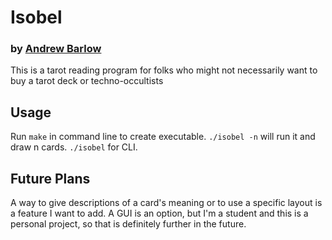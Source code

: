 # Isobel
### by [Andrew Barlow](https://github.com/dandrewbarlow)
This is a tarot reading program for folks who might not necessarily want to buy a tarot deck or techno-occultists
## Usage
Run `make` in command line to create executable.
`./isobel -n` will run it and draw n cards.
`./isobel` for CLI.

## Future Plans
A way to give descriptions of a card's meaning or to use a specific layout is a feature I want to add. A GUI is an option, but I'm a student and this is a personal project, so that is definitely further in the future.

